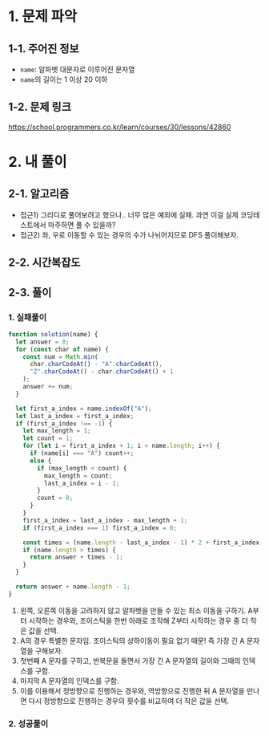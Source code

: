 # 1. 문제 파악

## 1-1. 주어진 정보

- `name`: 알파벳 대문자로 이루어진 문자열
- `name`의 길이는 1 이상 20 이하

## 1-2. 문제 링크

https://school.programmers.co.kr/learn/courses/30/lessons/42860

# 2. 내 풀이

## 2-1. 알고리즘

- 접근1) 그리디로 풀어보려고 했으나.. 너무 많은 예외에 실패. 과연 이걸 실제 코딩테스트에서 마주하면 풀 수 있을까?
- 접근2) 좌, 우로 이동할 수 있는 경우의 수가 나뉘어지므로 DFS 풀이해보자.

## 2-2. 시간복잡도

## 2-3. 풀이

### 1. 실패풀이

```js
function solution(name) {
  let answer = 0;
  for (const char of name) {
    const num = Math.min(
      char.charCodeAt() - "A".charCodeAt(),
      "Z".charCodeAt() - char.charCodeAt() + 1
    );
    answer += num;
  }

  let first_a_index = name.indexOf("A");
  let last_a_index = first_a_index;
  if (first_a_index !== -1) {
    let max_length = 1;
    let count = 1;
    for (let i = first_a_index + 1; i < name.length; i++) {
      if (name[i] === "A") count++;
      else {
        if (max_length < count) {
          max_length = count;
          last_a_index = i - 1;
        }
        count = 0;
      }
    }
    first_a_index = last_a_index - max_length + 1;
    if (first_a_index === 1) first_a_index = 0;

    const times = (name.length - last_a_index - 1) * 2 + first_a_index;
    if (name.length > times) {
      return answer + times - 1;
    }
  }

  return answer + name.length - 1;
}
```

1. 왼쪽, 오른쪽 이동을 고려하지 않고 알파벳을 만들 수 있는 최소 이동을 구하기. A부터 시작하는 경우와, 조이스틱을 한번 아래로 조작해 Z부터 시작하는 경우 중 더 작은 값을 선택.
2. A의 경우 특별한 문자임. 조이스틱의 상하이동이 필요 없기 때문! 즉 가장 긴 A 문자열을 구해보자.
3. 첫번째 A 문자를 구하고, 반복문을 돌면서 가장 긴 A 문자열의 길이와 그때의 인덱스를 구함.
4. 마지막 A 문자열의 인덱스를 구함.
5. 이를 이용해서 정방향으로 진행하는 경우와, 역방향으로 진행한 뒤 A 문자열을 만나면 다시 정방향으로 진행하는 경우의 횟수를 비교하여 더 작은 값을 선택.

### 2. 성공풀이
